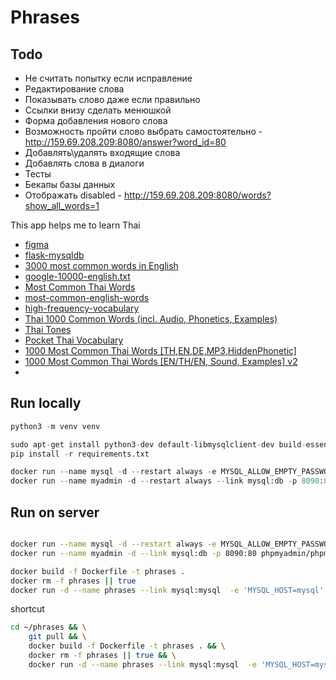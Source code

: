 # Phrases

## Todo
- Не считать попытку если исправление
- Редактирование слова
- Показывать слово даже если правильно
- Ссылки внизу сделать менюшкой
- Форма добавления нового слова
- Возможность пройти слово выбрать самостоятельно - http://159.69.208.209:8080/answer?word_id=80
- Добавлять\удалять входящие слова
- Добавлять слова в диалоги
- Тесты
- Бекапы базы данных
- Отображать disabled - http://159.69.208.209:8080/words?show_all_words=1



This app helps me to learn Thai
- [figma](https://www.figma.com/file/okoaQC85mWsw2W7aBZY9Hv/Phrases?node-id=0%3A1&t=sHIDdoooyc8nmOxC-0)
- [flask-mysqldb](https://github.com/alexferl/flask-mysqldb)
- [3000 most common words in English](https://www.ef.com/wwen/english-resources/english-vocabulary/top-3000-words/)
- [google-10000-english.txt](https://github.com/first20hours/google-10000-english/blob/master/google-10000-english.txt)
- [Most Common Thai Words](https://github.com/frekwencja/most-common-words-multilingual/blob/main/data/wordfrequency.info/th.txt)
- [most-common-english-words](https://github.com/edthrn/most-common-english-words/blob/master/nouns.txt)
- [high-frequency-vocabulary](https://github.com/arstgit/high-frequency-vocabulary)
- [Thai 1000 Common Words (incl. Audio, Phonetics, Examples)](https://ankiweb.net/shared/info/588542997)
- [Thai Tones](https://ankiweb.net/shared/info/951524269)
- [Pocket Thai Vocabulary](https://ankiweb.net/shared/info/293019843)
- [1000 Most Common Thai Words [TH,EN,DE,MP3,HiddenPhonetic]](https://ankiweb.net/shared/info/2201805440)
- [1000 Most Common Thai Words [EN/TH/EN, Sound, Examples] v2](https://ankiweb.net/shared/info/416262160)
- []()
## Run locally
```python
python3 -m venv venv

sudo apt-get install python3-dev default-libmysqlclient-dev build-essential
pip install -r requirements.txt

docker run --name mysql -d --restart always -e MYSQL_ALLOW_EMPTY_PASSWORD=yes -e MYSQL_DATABASE=seo -p 306:3306 mysql:8
docker run --name myadmin -d --restart always --link mysql:db -p 8090:80 phpmyadmin/phpmyadmin
```
## Run on server
```bash

docker run --name mysql -d --restart always -e MYSQL_ALLOW_EMPTY_PASSWORD=yes -e MYSQL_DATABASE=seo -p 127.0.0.1:3306:3306 mysql:8
docker run --name myadmin -d --link mysql:db -p 8090:80 phpmyadmin/phpmyadmin

docker build -f Dockerfile -t phrases .
docker rm -f phrases || true
docker run -d --name phrases --link mysql:mysql  -e 'MYSQL_HOST=mysql' -p 8080:5000 --restart always phrases

```
shortcut
```bash
cd ~/phrases && \
    git pull && \
    docker build -f Dockerfile -t phrases . && \
    docker rm -f phrases || true && \
    docker run -d --name phrases --link mysql:mysql  -e 'MYSQL_HOST=mysql' -p 8080:5000 --restart always phrases

```
